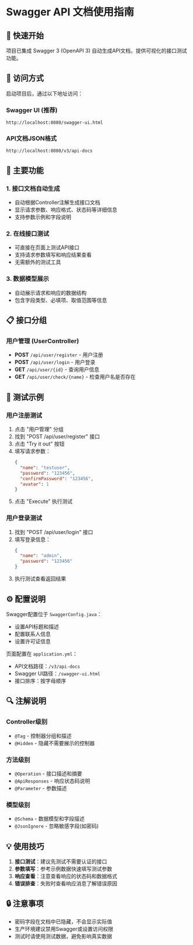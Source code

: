 # Swagger API 文档使用指南

## 🚀 快速开始

项目已集成 Swagger 3 (OpenAPI 3) 自动生成API文档，提供可视化的接口测试功能。

## 📖 访问方式

启动项目后，通过以下地址访问：

### Swagger UI (推荐)
```
http://localhost:8080/swagger-ui.html
```

### API文档JSON格式
```
http://localhost:8080/v3/api-docs
```

## 🔧 主要功能

### 1. 接口文档自动生成
- 自动根据Controller注解生成接口文档
- 显示请求参数、响应格式、状态码等详细信息
- 支持参数示例和字段说明

### 2. 在线接口测试
- 可直接在页面上测试API接口
- 支持请求参数填写和响应结果查看
- 无需额外的测试工具

### 3. 数据模型展示
- 自动展示请求和响应的数据结构
- 包含字段类型、必填项、取值范围等信息

## 📋 接口分组

### 用户管理 (UserController)
- **POST** `/api/user/register` - 用户注册
- **POST** `/api/user/login` - 用户登录
- **GET** `/api/user/{id}` - 查询用户信息
- **GET** `/api/user/check/{name}` - 检查用户名是否存在

## 🎯 测试示例

### 用户注册测试
1. 点击 "用户管理" 分组
2. 找到 "POST /api/user/register" 接口
3. 点击 "Try it out" 按钮
4. 填写请求参数：
   ```json
   {
     "name": "testuser",
     "password": "123456",
     "confirmPassword": "123456",
     "avatar": 1
   }
   ```
5. 点击 "Execute" 执行测试

### 用户登录测试
1. 找到 "POST /api/user/login" 接口
2. 填写登录信息：
   ```json
   {
     "name": "admin",
     "password": "123456"
   }
   ```
3. 执行测试查看返回结果

## ⚙️ 配置说明

Swagger配置位于 `SwaggerConfig.java`：
- 设置API标题和描述
- 配置联系人信息
- 设置许可证信息

页面配置在 `application.yml`：
- API文档路径：`/v3/api-docs`
- Swagger UI路径：`/swagger-ui.html`
- 接口排序：按字母顺序

## 🔍 注解说明

### Controller级别
- `@Tag` - 控制器分组和描述
- `@Hidden` - 隐藏不需要展示的控制器

### 方法级别
- `@Operation` - 接口描述和摘要
- `@ApiResponses` - 响应状态码说明
- `@Parameter` - 参数描述

### 模型级别
- `@Schema` - 数据模型和字段描述
- `@JsonIgnore` - 忽略敏感字段(如密码)

## 💡 使用技巧

1. **接口测试**：建议先测试不需要认证的接口
2. **参数填写**：参考示例数据快速填写测试参数
3. **响应查看**：注意查看响应的状态码和数据格式
4. **错误排查**：失败时查看响应消息了解错误原因

## 🔒 注意事项

- 密码字段在文档中已隐藏，不会显示实际值
- 生产环境建议禁用Swagger或设置访问权限
- 测试时请使用测试数据，避免影响真实数据